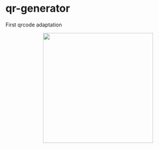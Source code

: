 # qr-generator
First qrcode adaptation

<p align="center">
<img src="../qr-generator/developdwp_qrcode.png"width="300" height="300">
</p>
<br>

